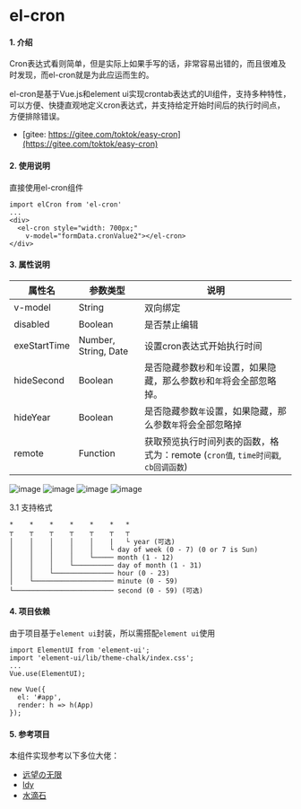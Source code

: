 # el-cron


#### 1. 介绍
<p>Cron表达式看则简单，但是实际上如果手写的话，非常容易出错的，而且很难及时发现，而el-cron就是为此应运而生的。</p>

<p>el-cron是基于Vue.js和element ui实现crontab表达式的UI组件，支持多种特性，可以方便、快捷直观地定义cron表达式，并支持给定开始时间后的执行时间点，方便排除错误。</p>

* [gitee: https://gitee.com/toktok/easy-cron](https://gitee.com/toktok/easy-cron)

#### 2. 使用说明

直接使用el-cron组件
```
import elCron from 'el-cron'
...
<div>
  <el-cron style="width: 700px;"
    v-model="formData.cronValue2"></el-cron>
</div>
```

#### 3. 属性说明


属性名 | 参数类型 | 说明
---|---|---
v-model | String | 双向绑定
disabled | Boolean| 是否禁止编辑
exeStartTime | Number, String, Date| 设置cron表达式开始执行时间
hideSecond | Boolean| 是否隐藏参数<code>秒</code>和<code>年</code>设置，如果隐藏，那么参数<code>秒</code>和<code>年</code>将会全部忽略掉。
hideYear | Boolean| 是否隐藏参数<code>年</code>设置，如果隐藏，那么参数<code>年</code>将会全部忽略掉
remote | Function| 获取预览执行时间列表的函数，格式为：remote (<code>cron值</code>, <code>time时间戳</code>, <code>cb回调函数</code>)

![image](https://gitee.com/toktok/easy-cron/raw/master/docs/pic-1.jpg)
![image](https://gitee.com/toktok/easy-cron/raw/master/docs/pic-2.jpg)
![image](https://gitee.com/toktok/easy-cron/raw/master/docs/pic-3.jpg)
![image](https://gitee.com/toktok/easy-cron/raw/master/docs/pic-4.jpg)


3.1 支持格式

```
*    *    *    *    *    *   *
┬    ┬    ┬    ┬    ┬    ┬   ┬
│    │    │    │    │    |   └ year (可选)
│    │    │    │    │    └ day of week (0 - 7) (0 or 7 is Sun)
│    │    │    │    └───── month (1 - 12)
│    │    │    └────────── day of month (1 - 31)
│    │    └─────────────── hour (0 - 23)
│    └──────────────────── minute (0 - 59)
└───────────────────────── second (0 - 59) (可选)
```

#### 4. 项目依赖
由于项目基于`element ui`封装，所以需搭配`element ui`使用
```
import ElementUI from 'element-ui';
import 'element-ui/lib/theme-chalk/index.css';
...
Vue.use(ElementUI);

new Vue({
  el: '#app',
  render: h => h(App)
});
```

#### 5. 参考项目


<p>本组件实现参考以下多位大佬：</p>

* [远望の无限](https://gitee.com/ywwxhz/CronExpGenerator)
* [ldy](https://gitee.com/lindeyi/vue-cron)
* [水滴石](https://gitee.com/toktok/easy-cron)
